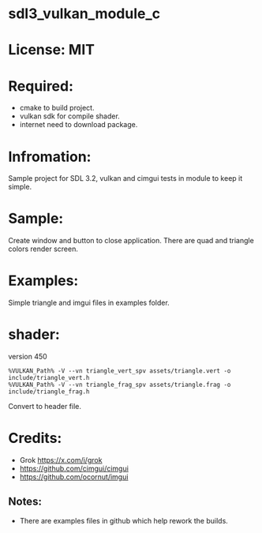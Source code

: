 # sdl3_vulkan_module_c

# License: MIT

# Required:
- cmake to build project.
- vulkan sdk for compile shader.
- internet need to download package.

# Infromation:
  Sample project for SDL 3.2, vulkan and cimgui tests in module to keep it simple.

# Sample:
  Create window and button to close application. There are quad and triangle colors render screen.

# Examples:
  Simple triangle and imgui files in examples folder.

# shader:
  version 450

```
%VULKAN_Path% -V --vn triangle_vert_spv assets/triangle.vert -o include/triangle_vert.h
%VULKAN_Path% -V --vn triangle_frag_spv assets/triangle.frag -o include/triangle_frag.h
```
  Convert to header file.

# Credits:
- Grok https://x.com/i/grok
- https://github.com/cimgui/cimgui
- https://github.com/ocornut/imgui

## Notes:
- There are examples files in github which help rework the builds.